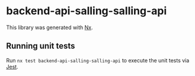 # backend-api-salling-salling-api

This library was generated with [Nx](https://nx.dev).

## Running unit tests

Run `nx test backend-api-salling-salling-api` to execute the unit tests via [Jest](https://jestjs.io).
